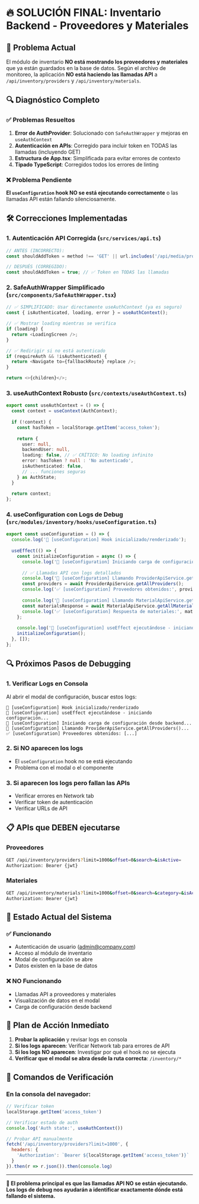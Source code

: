 # 🔥 SOLUCIÓN FINAL: Inventario Backend - Proveedores y Materiales

## 🎯 Problema Actual
El módulo de inventario **NO está mostrando los proveedores y materiales** que ya están guardados en la base de datos. Según el archivo de monitoreo, la aplicación **NO está haciendo las llamadas API** a `/api/inventory/providers` y `/api/inventory/materials`.

## 🔍 Diagnóstico Completo

### ✅ Problemas Resueltos
1. **Error de AuthProvider**: Solucionado con `SafeAuthWrapper` y mejoras en `useAuthContext`
2. **Autenticación en APIs**: Corregido para incluir token en TODAS las llamadas (incluyendo GET)
3. **Estructura de App.tsx**: Simplificada para evitar errores de contexto
4. **Tipado TypeScript**: Corregidos todos los errores de linting

### ❌ Problema Pendiente
**El `useConfiguration` hook NO se está ejecutando correctamente** o las llamadas API están fallando silenciosamente.

## 🛠️ Correcciones Implementadas

### 1. **Autenticación API Corregida** (`src/services/api.ts`)
```typescript
// ANTES (INCORRECTO):
const shouldAddToken = method !== 'GET' || url.includes('/api/media/proxy');

// DESPUÉS (CORREGIDO):
const shouldAddToken = true; // ✅ Token en TODAS las llamadas
```

### 2. **SafeAuthWrapper Simplificado** (`src/components/SafeAuthWrapper.tsx`)
```typescript
// ✅ SIMPLIFICADO: Usar directamente useAuthContext (ya es seguro)
const { isAuthenticated, loading, error } = useAuthContext();

// ✅ Mostrar loading mientras se verifica
if (loading) {
  return <LoadingScreen />;
}

// ✅ Redirigir si no está autenticado
if (requireAuth && !isAuthenticated) {
  return <Navigate to={fallbackRoute} replace />;
}

return <>{children}</>;
```

### 3. **useAuthContext Robusto** (`src/contexts/useAuthContext.ts`)
```typescript
export const useAuthContext = () => {
  const context = useContext(AuthContext);
  
  if (!context) {
    const hasToken = localStorage.getItem('access_token');
    
    return {
      user: null,
      backendUser: null,
      loading: false, // ✅ CRÍTICO: No loading infinito
      error: hasToken ? null : 'No autenticado',
      isAuthenticated: false,
      // ... funciones seguras
    } as AuthState;
  }
  
  return context;
};
```

### 4. **useConfiguration con Logs de Debug** (`src/modules/inventory/hooks/useConfiguration.ts`)
```typescript
export const useConfiguration = () => {
  console.log('🎯 [useConfiguration] Hook inicializado/renderizado');
  
  useEffect(() => {
    const initializeConfiguration = async () => {
      console.log('🔄 [useConfiguration] Iniciando carga de configuración desde backend...');
      
      // ✅ Llamadas API con logs detallados
      console.log('📡 [useConfiguration] Llamando ProviderApiService.getAllProviders()...');
      const providers = await ProviderApiService.getAllProviders();
      console.log('✅ [useConfiguration] Proveedores obtenidos:', providers);
      
      console.log('📡 [useConfiguration] Llamando MaterialApiService.getAllMaterials()...');
      const materialsResponse = await MaterialApiService.getAllMaterials({ limit: 1000 });
      console.log('✅ [useConfiguration] Respuesta de materiales:', materialsResponse);
    };
    
    console.log('🚀 [useConfiguration] useEffect ejecutándose - iniciando configuración...');
    initializeConfiguration();
  }, []);
};
```

## 🔍 Próximos Pasos de Debugging

### 1. **Verificar Logs en Consola**
Al abrir el modal de configuración, buscar estos logs:
```
🎯 [useConfiguration] Hook inicializado/renderizado
🚀 [useConfiguration] useEffect ejecutándose - iniciando configuración...
🔄 [useConfiguration] Iniciando carga de configuración desde backend...
📡 [useConfiguration] Llamando ProviderApiService.getAllProviders()...
✅ [useConfiguration] Proveedores obtenidos: [...]
```

### 2. **Si NO aparecen los logs**
- El `useConfiguration` hook no se está ejecutando
- Problema con el modal o el componente

### 3. **Si aparecen los logs pero fallan las APIs**
- Verificar errores en Network tab
- Verificar token de autenticación
- Verificar URLs de API

## 📋 APIs que DEBEN ejecutarse

### Proveedores
```bash
GET /api/inventory/providers?limit=1000&offset=0&search=&isActive=
Authorization: Bearer {jwt}
```

### Materiales  
```bash
GET /api/inventory/materials?limit=1000&offset=0&search=&category=&isActive=
Authorization: Bearer {jwt}
```

## 🎯 Estado Actual del Sistema

### ✅ Funcionando
- Autenticación de usuario (admin@company.com)
- Acceso al módulo de inventario
- Modal de configuración se abre
- Datos existen en la base de datos

### ❌ NO Funcionando
- Llamadas API a proveedores y materiales
- Visualización de datos en el modal
- Carga de configuración desde backend

## 🚀 Plan de Acción Inmediato

1. **Probar la aplicación** y revisar logs en consola
2. **Si los logs aparecen**: Verificar Network tab para errores de API
3. **Si los logs NO aparecen**: Investigar por qué el hook no se ejecuta
4. **Verificar que el modal se abra desde la ruta correcta**: `/inventory/*`

## 🔧 Comandos de Verificación

### En la consola del navegador:
```javascript
// Verificar token
localStorage.getItem('access_token')

// Verificar estado de auth
console.log('Auth state:', useAuthContext())

// Probar API manualmente
fetch('/api/inventory/providers?limit=1000', {
  headers: { 
    'Authorization': `Bearer ${localStorage.getItem('access_token')}` 
  }
}).then(r => r.json()).then(console.log)
```

---

**🎯 El problema principal es que las llamadas API NO se están ejecutando. Los logs de debug nos ayudarán a identificar exactamente dónde está fallando el sistema.**
